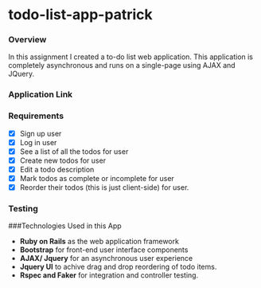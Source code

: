 # todo-list-app-patrick


### Overview
In this assignment I created a to-do list web application.  This application is completely asynchronous and runs on a single-page using AJAX and JQuery.


### Application Link


### Requirements
  - [x] Sign up user
  - [x] Log in user
  - [x] See a list of all the todos for user
  - [x] Create new todos for user
  - [x] Edit a todo description
  - [x] Mark todos as complete or incomplete for user
  - [x] Reorder their todos (this is just client-side) for user.

### Testing
<!-- Tests were created in Rspec for all the requirements listed above.

To run all the rspec tests from the terminal enter the following:

```$ bin/rspec ```

OR for more detailed output of test results use:

```$ bin/rspec --format d ``` -->


###Technologies Used in this App
  - **Ruby on Rails** as the web application framework
  - **Bootstrap** for front-end user interface components
  - **AJAX/ Jquery** for an asynchronous user experience
  - **Jquery UI** to achive drag and drop reordering of todo items.
  - **Rspec and Faker** for integration and controller testing.
